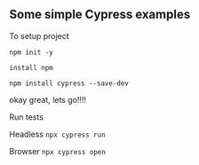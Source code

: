 ## Some simple Cypress examples

To setup project

``` npm init -y ```

``` install npm ```

 ``` npm install cypress --save-dev ```

okay great, lets go!!!!

Run tests

Headless
 ``` npx cypress run ```
 
 Browser
 ``` npx cypress open ```

